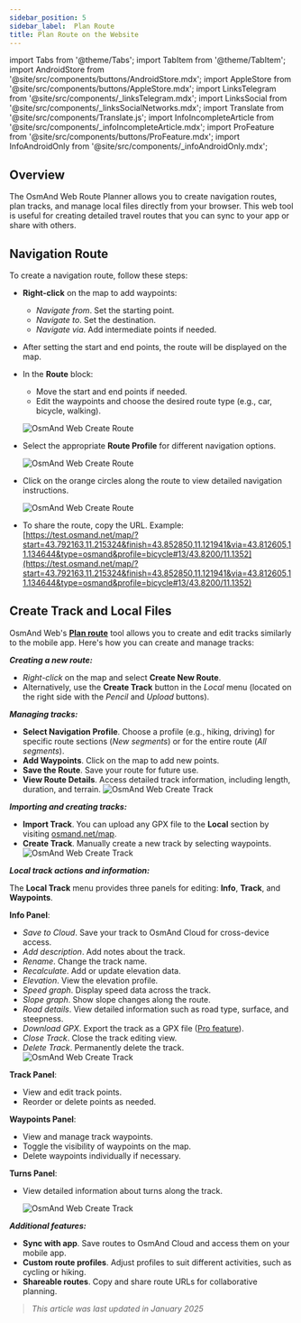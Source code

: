 ```yaml
---
sidebar_position: 5
sidebar_label:  Plan Route
title: Plan Route on the Website
---
```


import Tabs from '@theme/Tabs';
import TabItem from '@theme/TabItem';
import AndroidStore from '@site/src/components/buttons/AndroidStore.mdx';
import AppleStore from '@site/src/components/buttons/AppleStore.mdx';
import LinksTelegram from '@site/src/components/_linksTelegram.mdx';
import LinksSocial from '@site/src/components/_linksSocialNetworks.mdx';
import Translate from '@site/src/components/Translate.js';
import InfoIncompleteArticle from '@site/src/components/_infoIncompleteArticle.mdx';
import ProFeature from '@site/src/components/buttons/ProFeature.mdx';
import InfoAndroidOnly from '@site/src/components/_infoAndroidOnly.mdx';

<InfoIncompleteArticle/>


## Overview

The OsmAnd Web Route Planner allows you to create navigation routes, plan tracks, and manage local files directly from your browser. This web tool is useful for creating detailed travel routes that you can sync to your app or share with others.


## Navigation Route

To create a navigation route, follow these steps:

- **Right-click** on the map to add waypoints:

  - *Navigate from*. Set the starting point.
  - *Navigate to*. Set the destination.
  - *Navigate via*. Add intermediate points if needed.

- After setting the start and end points, the route will be displayed on the map.

- In the **Route** block:

  - Move the start and end points if needed.
  - Edit the waypoints and choose the desired route type (e.g., car, bicycle, walking).

  ![OsmAnd Web Create Route](@site/static/img/web/navigation.png)

- Select the appropriate **Route Profile** for different navigation options.

  ![OsmAnd Web Create Route](@site/static/img/web/profile_type.png)

- Click on the orange circles along the route to view detailed navigation instructions.

  ![OsmAnd Web Create Route](@site/static/img/web/nav_instr.png)

- To share the route, copy the URL. Example: [https://test.osmand.net/map/?start=43.792163,11.215324&finish=43.852850,11.121941&via=43.812605,11.134644&type=osmand&profile=bicycle#13/43.8200/11.1352](https://test.osmand.net/map/?start=43.792163,11.215324&finish=43.852850,11.121941&via=43.812605,11.134644&type=osmand&profile=bicycle#13/43.8200/11.1352)


## Create Track and Local Files

OsmAnd Web's [**Plan route**](../plan-route/create-route.md) tool allows you to create and edit tracks similarly to the mobile app. Here's how you can create and manage tracks:


***Creating a new route:***

- *Right-click* on the map and select **Create New Route**.
- Alternatively, use the **Create Track** button in the *Local* menu (located on the right side with the *Pencil* and *Upload* buttons).


***Managing tracks:***

- **Select Navigation Profile**. Choose a profile (e.g., hiking, driving) for specific route sections (*New segments*) or for the entire route (*All segments*).
- **Add Waypoints**. Click on the map to add new points.
- **Save the Route**. Save your route for future use.
- **View Route Details**. Access detailed track information, including length, duration, and terrain.
  ![OsmAnd Web Create Track](@site/static/img/web/create_route.png)


***Importing and creating tracks:***

- **Import Track**. You can upload any GPX file to the **Local** section by visiting [osmand.net/map](https://osmand.net/map).
- **Create Track**. Manually create a new track by selecting waypoints.
  ![OsmAnd Web Create Track](@site/static/img/web/create_route_2.png)


***Local track actions and information:***

The **Local Track** menu provides three panels for editing: **Info**, **Track**, and **Waypoints**.

**Info Panel**:

- *Save to Cloud*. Save your track to OsmAnd Cloud for cross-device access.
- *Add description*. Add notes about the track.
- *Rename*. Change the track name.
- *Recalculate*. Add or update elevation data.
- *Elevation*. View the elevation profile.
- *Speed graph*. Display speed data across the track.
- *Slope graph*. Show slope changes along the route.  
- *Road details*. View detailed information such as road type, surface, and steepness.
- *Download GPX*. Export the track as a GPX file ([Pro feature](../purchases/index.md)).
- *Close Track*. Close the track editing view.
- *Delete Track*. Permanently delete the track.
  ![OsmAnd Web Create Track](@site/static/img/web/create_route_3.png)

**Track Panel**:

- View and edit track points.
- Reorder or delete points as needed.

**Waypoints Panel**:

- View and manage track waypoints.
- Toggle the visibility of waypoints on the map.
- Delete waypoints individually if necessary.

**Turns Panel**:

- View detailed information about turns along the track.

  ![OsmAnd Web Create Track](@site/static/img/web/create_route_1.png)


***Additional features:***

- **Sync with app**. Save routes to OsmAnd Cloud and access them on your mobile app.
- **Custom route profiles**. Adjust profiles to suit different activities, such as cycling or hiking.
- **Shareable routes**. Copy and share route URLs for collaborative planning.

> *This article was last updated in January 2025*
